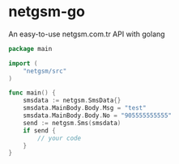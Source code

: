 # netgsm-go
An easy-to-use netgsm.com.tr API with golang

```go
package main

import (
	"netgsm/src"
)

func main() {
	smsdata := netgsm.SmsData{}
	smsdata.MainBody.Body.Msg = "test"
	smsdata.MainBody.Body.No = "905555555555"
	send := netgsm.Sms(smsdata)
	if send {
		// your code
	}
}
